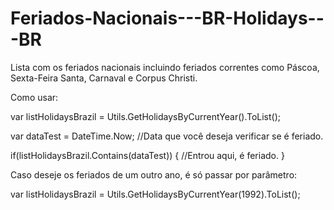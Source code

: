 # Feriados-Nacionais---BR-Holidays---BR
Lista com os feriados nacionais incluindo feriados correntes como Páscoa, Sexta-Feira Santa, Carnaval e Corpus Christi.

Como usar:

var listHolidaysBrazil = Utils.GetHolidaysByCurrentYear().ToList();

var dataTest = DateTime.Now; //Data que você deseja verificar se é feriado.

if(listHolidaysBrazil.Contains(dataTest))
{
//Entrou aqui, é feriado.
}

Caso deseje os feriados de um outro ano, é só passar por parâmetro:

var listHolidaysBrazil = Utils.GetHolidaysByCurrentYear(1992).ToList();
